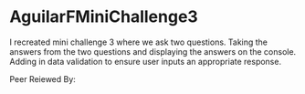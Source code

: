 # AguilarFMiniChallenge3
I recreated mini challenge 3 where we ask two questions. Taking the answers from the two questions and displaying the answers on the console.
Adding in data validation to ensure user inputs an appropriate response.

Peer Reiewed By:
